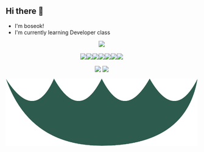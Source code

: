 <!--
**choiboseok/choiboseok** is a ✨ _special_ ✨ repository because its `README.md` (this file) appears on your GitHub profile.

Here are some ideas to get you started:

- 🔭 I’m currently working on ...
- 🌱 I’m currently learning ...
- 👯 I’m looking to collaborate on ...
- 🤔 I’m looking for help with ...
- 💬 Ask me about ...
- 📫 How to reach me: ...
- 😄 Pronouns: ...
- ⚡ Fun fact: ...
-->
## Hi there 👋 <br>
- I'm boseok! <br>
- I'm currently learning Developer class<br>
<p align="center">
  <img src="https://capsule-render.vercel.app/api?type=egg&color=auto&height=300&section=header&text=this%20place%20owner%20it's%20me&fontSize=55&animation=fadeIn&fontAlignY=38&desc=%20&descAlignY=51&descAlign=62"/>
</p>
  
<div align="center">
<a href = "https://github.com/choiboseok/JavaStudy"><img src="https://img.shields.io/badge/Java-F63440?style=for-the-badge&&logoColor=white"></a><img src="https://img.shields.io/badge/JavaScript-FF6600?style=for-the-badge&&logoColor=white"><img src="https://img.shields.io/badge/HTML-FFDB00?style=for-the-badge&&logoColor=white"><img src="https://img.shields.io/badge/Spring-1FB141?style=for-the-badge&8&logoColor=white"><img src="https://img.shields.io/badge/Python-0049D7?style=for-the-badge&&logoColor=white"><img src="https://img.shields.io/badge/Linux-123F6D?style=for-the-badge&&logoColor=white"><img src="https://img.shields.io/badge/C-6929C4?style=for-the-badge&&logoColor=white"><br>
</div>
    
<p align = "center">
    <!--![GitHub stats]--><img src = "https://github-readme-stats.vercel.app/api?username=choiboseok&show_icons=true&theme=cobalt">
    <!--![Top Langs]--><img src = "https://github-readme-stats.vercel.app/api/top-langs/?username=choiboseok&langs_count=10&layout=compact&theme=dark">
</p>
<p align = "center">
  <img src="./api_회전.png" />
</p>

